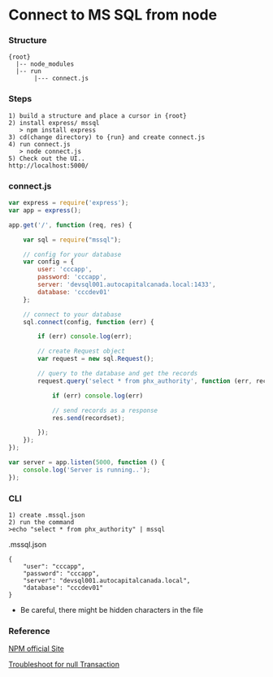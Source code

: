 
# Connect to MS SQL from node

### Structure

```
{root}
  |-- node_modules
  |-- run 
       |--- connect.js
```

### Steps
```
1) build a structure and place a cursor in {root}
2) install express/ mssql
   > npm install express 
3) cd(change directory) to {run} and create connect.js
4) run connect.js
   > node connect.js
5) Check out the UI..
http://localhost:5000/

```

### connect.js

```javascript
var express = require('express');
var app = express();

app.get('/', function (req, res) {

    var sql = require("mssql");

    // config for your database
    var config = {
        user: 'cccapp',
        password: 'cccapp',
        server: 'devsql001.autocapitalcanada.local:1433',
        database: 'cccdev01'
    };

    // connect to your database
    sql.connect(config, function (err) {

        if (err) console.log(err);

        // create Request object
        var request = new sql.Request();

        // query to the database and get the records
        request.query('select * from phx_authority', function (err, recordset) {

            if (err) console.log(err)

            // send records as a response
            res.send(recordset);

        });
    });
});

var server = app.listen(5000, function () {
    console.log('Server is running..');
});

```

### CLI
```
1) create .mssql.json
2) run the command
>echo "select * from phx_authority" | mssql

```

.mssql.json
```shell
{
    "user": "cccapp",
    "password": "cccapp",
    "server": "devsql001.autocapitalcanada.local",
    "database": "cccdev01"
}

```
* Be careful, there might be hidden characters in the file

### Reference
[NPM official Site](https://www.npmjs.com/package/mssql)

[Troubleshoot for null Transaction](https://github.com/patriksimek/node-mssql/issues/91)

